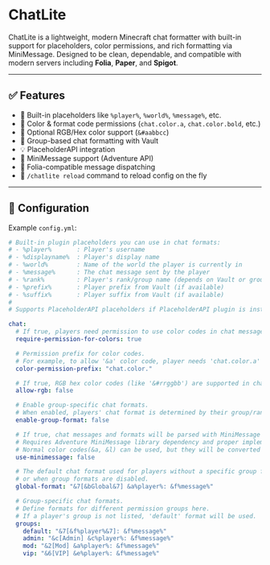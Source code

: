 # ChatLite

ChatLite is a lightweight, modern Minecraft chat formatter with built-in support for placeholders, color permissions, and rich formatting via MiniMessage. Designed to be clean, dependable, and compatible with modern servers including **Folia**, **Paper**, and **Spigot**.

---

## ✅ Features

- 🧩 Built-in placeholders like `%player%`, `%world%`, `%message%`, etc.
- 🎨 Color & format code permissions (`chat.color.a`, `chat.color.bold`, etc.)
- 🌈 Optional RGB/Hex color support (`&#aabbcc`)
- 💬 Group-based chat formatting with Vault
- 💡 PlaceholderAPI integration
- 📝 MiniMessage support (Adventure API)
- 🚀 Folia-compatible message dispatching
- 🔄 `/chatlite reload` command to reload config on the fly

---

## 🔧 Configuration

Example `config.yml`:

```yaml
# Built-in plugin placeholders you can use in chat formats:
# - %player%       : Player's username
# - %displayname%  : Player's display name
# - %world%        : Name of the world the player is currently in
# - %message%      : The chat message sent by the player
# - %rank%         : Player's rank/group name (depends on Vault or group system)
# - %prefix%       : Player prefix from Vault (if available)
# - %suffix%       : Player suffix from Vault (if available)
#
# Supports PlaceholderAPI placeholders if PlaceholderAPI plugin is installed.

chat:
  # If true, players need permission to use color codes in chat messages and formats.
  require-permission-for-colors: true

  # Permission prefix for color codes.
  # For example, to allow '&a' color code, player needs 'chat.color.a' permission.
  color-permission-prefix: "chat.color."

  # If true, RGB hex color codes (like '&#rrggbb') are supported in chat messages.
  allow-rgb: false

  # Enable group-specific chat formats.
  # When enabled, players' chat format is determined by their group/rank.
  enable-group-format: false

  # If true, chat messages and formats will be parsed with MiniMessage for advanced formatting.
  # Requires Adventure MiniMessage library dependency and proper implementation in the plugin.
  # Normal color codes(&a, &l) can be used, but they will be converted into <color> formats.
  use-minimessage: false

  # The default chat format used for players without a specific group format,
  # or when group formats are disabled.
  global-format: "&7[&bGlobal&7] &a%player%: &f%message%"

  # Group-specific chat formats.
  # Define formats for different permission groups here.
  # If a player's group is not listed, 'default' format will be used.
  groups:
    default: "&7[&f%player%&7]: &f%message%"
    admin: "&c[Admin] &c%player%: &f%message%"
    mod: "&2[Mod] &a%player%: &f%message%"
    vip: "&6[VIP] &e%player%: &f%message%"

